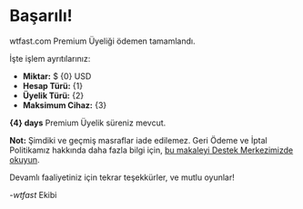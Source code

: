 # Başarılı! 
wtfast.com Premium Üyeliği ödemen tamamlandı.

İşte işlem ayrıtılarınız:

* **Miktar:** $ {0} USD   
* **Hesap Türü:** {1}   
* **Üyelik Türü:** {2}   
* **Maksimum Cihaz:** {3}   

**{4} days** Premium Üyelik süreniz mevcut.  

**Not:** Şimdiki ve geçmiş masraflar iade edilemez. Geri Ödeme ve İptal Politikamız hakkında daha fazla bilgi için, [bu makaleyi Destek Merkezimizde okuyun](https://wtfast.zendesk.com/hc/en-us/articles/210389223-Refund-and-Cancellation-Policy-).   

Devamlı faaliyetiniz için tekrar teşekkürler, ve mutlu oyunlar!
 
-*wtfast* Ekibi
